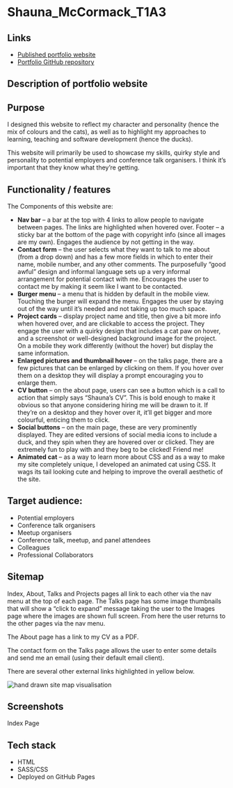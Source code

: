 # Shauna_McCormack_T1A3

## Links
- [Published portfolio website](https://shaunamack.github.io/Shauna_McCormack_Portfolio/index.html)
- [Portfolio GitHub repository](https://github.com/ShaunaMack/Shauna_McCormack_Portfolio)

## Description of portfolio website

## Purpose

I designed this website to reflect my character and personality (hence the mix of colours and the cats), as well as to highlight my approaches to learning, teaching and software development (hence the ducks).

This website will primarily be used to showcase my skills, quirky style and personality to potential employers and conference talk organisers. I think it’s important that they know what they’re getting. 


##  Functionality / features

The Components of this website are:

- __Nav bar__ – a bar at the top with 4 links to allow people to navigate between pages. The links are highlighted when hovered over.
Footer – a sticky bar at the bottom of the page with copyright info (since all images are my own). Engages the audience by not getting in the way.
- __Contact form__ – the user selects what they want to talk to me about (from a drop down) and has a few more fields in which to enter their name, mobile number, and any other comments. The purposefully “good awful” design and informal language sets up a very informal arrangement for potential contact with me. Encourages the user to contact me by making it seem like I want to be contacted.
- __Burger menu__ – a menu that is hidden by default in the mobile view. Touching the burger will expand the menu. Engages the user by staying out of the way until it’s needed and not taking up too much space.
- __Project cards__ – display project name and title, then give a bit more info when hovered over, and are clickable to access the project. They engage the user with a quirky design that includes a cat paw on hover, and a screenshot or well-designed background image for the project. On a mobile they work differently (without the hover) but display the same information.
- __Enlarged pictures and thumbnail hover__ – on the talks page, there are a few pictures that can be enlarged by clicking on them. If you hover over them on a desktop they will display a prompt encouraging you to enlarge them.
- __CV button__ – on the about page, users can see a button which is a call to action that simply says “Shauna’s CV”. This is bold enough to make it obvious so that anyone considering hiring me will be drawn to it. If they’re on a desktop and they hover over it, it’ll get bigger and more colourful, enticing them to click.
- __Social buttons__ – on the main page, these are very prominently displayed. They are edited versions of social media icons to include a duck, and they spin when they are hovered over or clicked. They are extremely fun to play with and they beg to be clicked! Friend me!
- __Animated cat__ – as a way to learn more about CSS and as a way to make my site completely unique, I developed an animated cat using CSS. It wags its tail looking cute and helping to improve the overall aesthetic of the site.




## Target audience:
- Potential employers
- Conference talk organisers
- Meetup organisers
- Conference talk, meetup, and panel attendees
- Colleagues
- Professional Collaborators

## Sitemap

Index, About, Talks and Projects pages all link to each other via the nav menu at the top of each page. The Talks page has some image thumbnails that will show a “click to expand” message taking the user to the Images page where the images are shown full screen. From here the user returns to the other pages via the nav menu.

The About page has a link to my CV as a PDF. 

The contact form on the Talks page allows the user to enter some details and send me an email (using their default email client).

There are several other external links highlighted in yellow below.

<img src="" alt="hand drawn site map visualisation">

## Screenshots

Index Page





## Tech stack

- HTML
- SASS/CSS 
- Deployed on GitHub Pages

